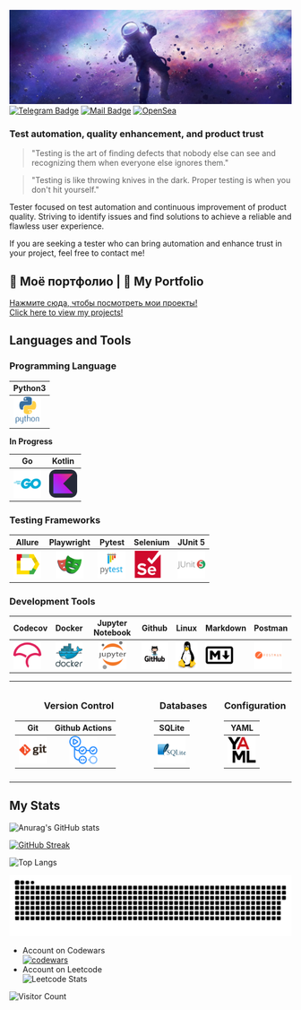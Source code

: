 [![Alexey's GitHub Banner](./assets/1500x500.jpg)]()
[![Telegram Badge](https://img.shields.io/badge/Telegram-2CA5E0?style=for-the-badge&logo=telegram&logoColor=white )](https://t.me/Alexey_Zhikharev)
[![Mail Badge](https://img.shields.io/badge/Gmail-D14836?style=for-the-badge&logo=gmail&logoColor=white)](https://waltafunk@gmail.com)
[![OpenSea](https://img.shields.io/badge/OpenSea-%232081E2.svg?style=for-the-badge&logo=opensea&logoColor=white)](https://opensea.io/WaltaFunk)

### Test automation, quality enhancement, and product trust

> "Testing is the art of finding defects that nobody else can see and recognizing them when everyone else ignores them."

> "Testing is like throwing knives in the dark. Proper testing is when you don't hit yourself."

Tester focused on test automation and continuous improvement of product quality. Striving to identify issues and find solutions to achieve a reliable and flawless user experience.

If you are seeking a tester who can bring automation and enhance trust in your project, feel free to contact me!

## 🌟 Моё портфолио | 🌟 My Portfolio  

[Нажмите сюда, чтобы посмотреть мои проекты!](https://zhikhareval.github.io/)  
[Click here to view my projects!](https://zhikhareval.github.io/)

## Languages and Tools

### Programming Language

| Python3                                                                                                              |
|----------------------------------------------------------------------------------------------------------------------|
| [<img src="icons/python/python-original-wordmark.svg" alt="Python" width="50" height="50">](https://www.python.org/) |

  **In Progress**

| Go                                                                                                    | Kotlin                                                                                                  |
|-------------------------------------------------------------------------------------------------------|---------------------------------------------------------------------------------------------------------|
| [<img src="icons/Go/go-original-wordmark.svg" alt="Go-line" width="50" height="50">](https://go.dev/) | [<img src="icons/Kotlin/Kotlin-Dark.svg" alt="Kotlin" width="50" height="50">](https://kotlinlang.org/) |

### Testing Frameworks

| Allure                                                                                                             |                                                           Playwright                                                           | Pytest                                                                                                                                    | Selenium                                                                                                            | JUnit 5                                                                                                                                       |
|--------------------------------------------------------------------------------------------------------------------|:------------------------------------------------------------------------------------------------------------------------------:|-------------------------------------------------------------------------------------------------------------------------------------------|---------------------------------------------------------------------------------------------------------------------|-----------------------------------------------------------------------------------------------------------------------------------------------|
| [<img src="icons/allure/Allure_Report.svg" alt="Allure-Report" width="50" height="50">](https://allurereport.org/) | [<img src="icons/playwright/playwright-original.svg" alt="Playwright" width="50" height="50">](https://playwright.dev/python/) | [<img src="icons/pytest/pytest-original-wordmark.svg" alt="Pytest" width="50" height="50">](https://docs.pytest.org/en/stable/index.html) | [<img src="icons/selenium/selenium-original.svg" alt="Selenium" width="50" height="50">](https://www.selenium.dev/) | [<img src="icons/JUnit5/junit-original-wordmark.svg" alt="JUnit5" width="50" height="50">](https://junit.org/junit5/docs/current/user-guide/) |

### Development Tools

| Codecov                                                                                                       | Docker                                                                                                               |                                                   Jupyter Notebook                                                   | Github                                                                                                                   | Linux                                                                                                | Markdown                                                                                                                              | Postman                                                                                                                  |
|---------------------------------------------------------------------------------------------------------------|----------------------------------------------------------------------------------------------------------------------|:--------------------------------------------------------------------------------------------------------------------:|--------------------------------------------------------------------------------------------------------------------------|------------------------------------------------------------------------------------------------------|---------------------------------------------------------------------------------------------------------------------------------------|--------------------------------------------------------------------------------------------------------------------------|
| [<img src="icons/codecov/codecov-plain.svg" alt="Codecov" width="50" height="50">](https://about.codecov.io/) | [<img src="icons/docker/docker-original-wordmark.svg" alt="Docker" width="50" height="50">](https://www.docker.com/) | [<img src="icons/jupiter/jupyter-original-wordmark.svg" alt="Jupiter" width="50" height="50">](https://jupyter.org/) | [<img src="icons/github/ad574c14aa17a899fd3abbf3cbbec62f.png" alt="GitHub" width="50" height="50">](https://github.com/) | [<img src="icons/linux/linux-original.svg" alt="Linux" width="50" height="50">](https://ubuntu.com/) | [<img src="icons/markdown/markdown-original.svg" alt="Markdown" width="50" height="50">](https://www.markdownguide.org/basic-syntax/) | [<img src="icons/postman/postman-original-wordmark.svg" alt="Postman" width="50" height="50">](https://www.postman.com/) |

<table style="width:100%; text-align:center; border-collapse: collapse;">
<tr>
<td style="width:50%; vertical-align:top; padding:10px;">

### Version Control

|                                                   Git                                                    |                                                                Github Actions                                                                 |
|:--------------------------------------------------------------------------------------------------------:|:---------------------------------------------------------------------------------------------------------------------------------------------:|
| [<img src="icons/Git/git-original-wordmark.svg" alt="Git" width="50" height="50">](https://git-scm.com/) | [<img src="icons/github-actions/githubactions-original.svg" alt="Github-actions" width="50" height="50">](https://docs.github.com/en/actions) |

</td>
<td style="width:25%; vertical-align:top; padding:10px;">

### Databases

|                                                        SQLite                                                        |
|:--------------------------------------------------------------------------------------------------------------------:|
| [<img src="icons/sqlite/sqlite-original-wordmark.svg" alt="sqlite" width="50" height="50">](https://www.sqlite.org/) |

</td>
<td style="width:25%; vertical-align:top; padding:10px;">

### Configuration

|                                              YAML                                               |
|:-----------------------------------------------------------------------------------------------:|
| [<img src="icons/yaml/yaml-original.svg" alt="YAML" width="50" height="50">](https://yaml.org/) |

</td>
</tr>
</table>

## My Stats

![Anurag's GitHub stats](https://github-readme-stats.vercel.app/api?username=ZhikharevAl&show_icons=true&theme=synthwave)

[![GitHub Streak](https://streak-stats.demolab.com/?user=ZhikharevAl&theme=shadow-purple)](https://git.io/streak-stats)

![Top Langs](https://github-readme-stats.vercel.app/api/top-langs/?username=ZhikharevAl&layout=compact&bg_color=000000&text_color=FFFFFF)

<p align="center">
 <img width="1000" src="assets/github-snake.svg" alt="snake"/>
</p>

- Account on Codewars \
[![codewars](https://www.codewars.com/users/ZhikharevAl/badges/large)](https://www.codewars.com/users/ZhikharevAl)
- Account on Leetcode \
![Leetcode Stats](https://leetcard.jacoblin.cool/waltafunk)

![Visitor Count](https://visitor-badge.laobi.icu/badge?page_id=ZhikharevAL&style=flat&color=red)

